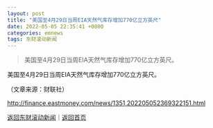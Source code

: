 ```yaml
---
layout: post
title: "美国至4月29日当周EIA天然气库存增加770亿立方英尺"
date: 2022-05-05 22:35:41 +0800
categories: emnews
tags: 东财滚动新闻
---
```

> 美国至4月29日当周EIA天然气库存增加770亿立方英尺。

<p>美国至4月29日当周EIA天然气库存增加770亿立方英尺。</p><p class="em_media">（文章来源：财联社）</p>

<http://finance.eastmoney.com/news/1351,202205052369322151.html>

[返回东财滚动新闻](//finews.withounder.com/emnews/)｜[返回首页](//finews.withounder.com/)